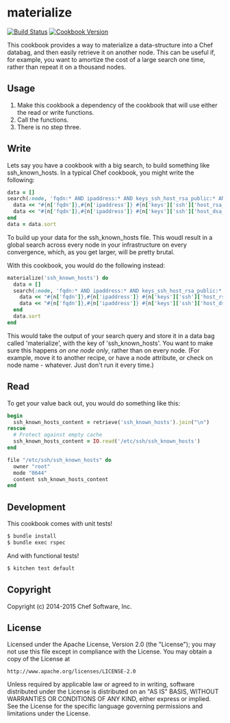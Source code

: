 # materialize

[![Build Status](https://travis-ci.org/chef-cookbooks/materialize.svg?branch=master)](http://travis-ci.org/chef-cookbooks/materialize)
[![Cookbook Version](https://img.shields.io/cookbook/v/materialize.svg)](https://supermarket.chef.io/cookbooks/materialize)

This cookbook provides a way to materialize a data-structure into a Chef databag, and then easily
retrieve it on another node. This can be useful if, for example, you want to amortize the cost of
a large search one time, rather than repeat it on a thousand nodes.

## Usage

1. Make this cookbook a dependency of the cookbook that will use either the read or write functions.
2. Call the functions.
3. There is no step three.

## Write

Lets say you have a cookbook with a big search, to build something like ssh_known_hosts. In a typical
Chef cookbook, you might write the following:

```ruby
data = []
search(:node, 'fqdn:* AND ipaddress:* AND keys_ssh_host_rsa_public:* AND host_dsa_public:*') do |n|
  data << "#{n['fqdn']},#{n['ipaddress']} #{n['keys']['ssh']['host_rsa_public']}"
  data << "#{n['fqdn']},#{n['ipaddress']} #{n['keys']['ssh']['host_dsa_public']}"
end
data = data.sort
```

To build up your data for the ssh_known_hosts file. This woudl result in a global search across
every node in your infrastructure on every convergence, which, as you get larger, will be pretty
brutal.

With this cookbook, you would do the following instead:

```ruby
materialize('ssh_known_hosts') do
  data = []
  search(:node, 'fqdn:* AND ipaddress:* AND keys_ssh_host_rsa_public:* AND host_dsa_public:*') do |n|
    data << "#{n['fqdn']},#{n['ipaddress']} #{n['keys']['ssh']['host_rsa_public']}"
    data << "#{n['fqdn']},#{n['ipaddress']} #{n['keys']['ssh']['host_dsa_public']}"
  end
  data.sort
end
```

This would take the output of your search query and store it in a data bag called 'materialize', with
the key of 'ssh_known_hosts'. You want to make sure this happens _on one node only_, rather than on
every node. (For example, move it to another recipe, or have a node attribute, or check on node name - 
whatever. Just don't run it every time.)

## Read

To get your value back out, you would do something like this:

```ruby
begin
  ssh_known_hosts_content = retrieve('ssh_known_hosts').join("\n")
rescue
  # Protect against empty cache
  ssh_known_hosts_content = IO.read('/etc/ssh/ssh_known_hosts')
end

file "/etc/ssh/ssh_known_hosts" do
  owner "root"
  mode "0644"
  content ssh_known_hosts_content
end
```

## Development

This cookbook comes with unit tests! 

```bash
$ bundle install
$ bundle exec rspec
```

And with functional tests!

```bash
$ kitchen test default
```

## Copyright

Copyright (c) 2014-2015 Chef Software, Inc.

## License

Licensed under the Apache License, Version 2.0 (the "License");
you may not use this file except in compliance with the License.
You may obtain a copy of the License at

    http://www.apache.org/licenses/LICENSE-2.0

Unless required by applicable law or agreed to in writing, software
distributed under the License is distributed on an "AS IS" BASIS,
WITHOUT WARRANTIES OR CONDITIONS OF ANY KIND, either express or implied.
See the License for the specific language governing permissions and
limitations under the License.
